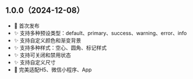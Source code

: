 ## 1.0.0（2024-12-08）
- 🎉 首次发布
- ✨ 支持多种预设类型：default、primary、success、warning、error、info
- ✨ 支持自定义颜色和渐变背景
- ✨ 支持多种样式：空心、圆角、标记样式
- ✨ 支持可关闭和禁用状态
- ✨ 支持自定义尺寸
- 📱 完美适配H5、微信小程序、App
